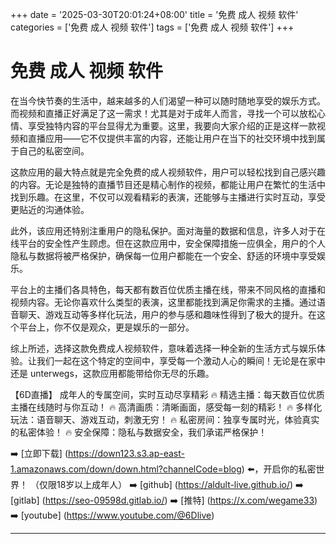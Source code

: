 +++
date = '2025-03-30T20:01:24+08:00'
title = '免费 成人 视频 软件'
categories = ['免费 成人 视频 软件']
tags = ['免费 成人 视频 软件']
+++

# 免费 成人 视频 软件

在当今快节奏的生活中，越来越多的人们渴望一种可以随时随地享受的娱乐方式。而视频和直播正好满足了这一需求！尤其是对于成年人而言，寻找一个可以放松心情、享受独特内容的平台显得尤为重要。这里，我要向大家介绍的正是这样一款视频和直播应用——它不仅提供丰富的内容，还能让用户在当下的社交环境中找到属于自己的私密空间。

这款应用的最大特点就是完全免费的成人视频软件，用户可以轻松找到自己感兴趣的内容。无论是独特的直播节目还是精心制作的视频，都能让用户在繁忙的生活中找到乐趣。在这里，不仅可以观看精彩的表演，还能够与主播进行实时互动，享受更贴近的沟通体验。

此外，该应用还特别注重用户的隐私保护。面对海量的数据和信息，许多人对于在线平台的安全性产生顾虑。但在这款应用中，安全保障措施一应俱全，用户的个人隐私与数据将被严格保护，确保每一位用户都能在一个安全、舒适的环境中享受娱乐。

平台上的主播们各具特色，每天都有数百位优质主播在线，带来不同风格的直播和视频内容。无论你喜欢什么类型的表演，这里都能找到满足你需求的主播。通过语音聊天、游戏互动等多样化玩法，用户的参与感和趣味性得到了极大的提升。在这个平台上，你不仅是观众，更是娱乐的一部分。

综上所述，选择这款免费成人视频软件，意味着选择一种全新的生活方式与娱乐体验。让我们一起在这个特定的空间中，享受每一个激动人心的瞬间！无论是在家中还是 unterwegs，这款应用都能带给你无尽的乐趣。

【6D直播】
成年人的专属空间，实时互动尽享精彩
🔥 精选主播：每天数百位优质主播在线随时与你互动！
🔥 高清画质：清晰画面，感受每一刻的精彩！
🔥 多样化玩法：语音聊天、游戏互动，刺激无穷！
🔥 私密房间：独享专属时光，体验真实的私密体验！
🔥 安全保障：隐私与数据安全，我们承诺严格保护！

➡️ [立即下载] (https://down123.s3.ap-east-1.amazonaws.com/down/down.html?channelCode=blog) ⬅️，开启你的私密世界！
（仅限18岁以上成年人）
➡️ [github] (https://aldult-live.github.io/)
➡️ [gitlab] (https://seo-09598d.gitlab.io/)
➡️ [推特] (https://x.com/wegame33)
➡️ [youtube] (https://www.youtube.com/@6Dlive)

---
